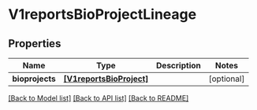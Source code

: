 # V1reportsBioProjectLineage


## Properties
Name | Type | Description | Notes
------------ | ------------- | ------------- | -------------
**bioprojects** | [**[V1reportsBioProject]**](V1reportsBioProject.md) |  | [optional] 

[[Back to Model list]](../README.md#documentation-for-models) [[Back to API list]](../README.md#documentation-for-api-endpoints) [[Back to README]](../README.md)


